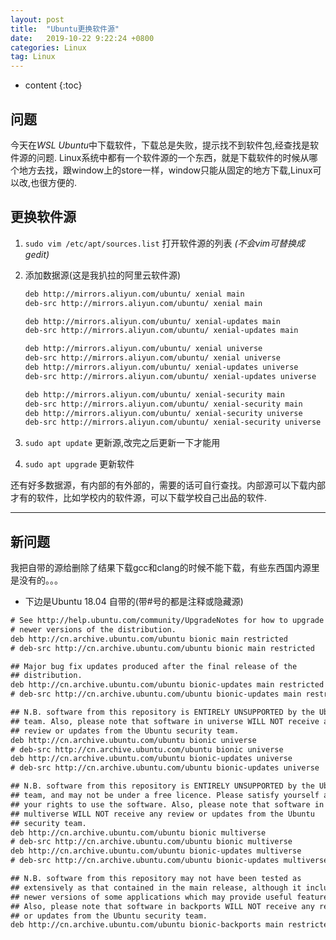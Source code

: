 ```yaml
---
layout: post
title:  "Ubuntu更换软件源"
date:   2019-10-22 9:22:24 +0800
categories: Linux
tag: Linux
---
```


* content
{:toc}

## 问题

今天在*WSL Ubuntu*中下载软件，下载总是失败，提示找不到软件包,经查找是软件源的问题.
Linux系统中都有一个软件源的一个东西，就是下载软件的时候从哪个地方去找，跟window上的store一样，window只能从固定的地方下载,Linux可以改,也很方便的.

## 更换软件源

1. `sudo vim /etc/apt/sources.list` 打开软件源的列表 *(不会vim可替换成gedit)*
2. 添加数据源(这是我扒拉的阿里云软件源)

    ```txt
    deb http://mirrors.aliyun.com/ubuntu/ xenial main
    deb-src http://mirrors.aliyun.com/ubuntu/ xenial main

    deb http://mirrors.aliyun.com/ubuntu/ xenial-updates main
    deb-src http://mirrors.aliyun.com/ubuntu/ xenial-updates main

    deb http://mirrors.aliyun.com/ubuntu/ xenial universe
    deb-src http://mirrors.aliyun.com/ubuntu/ xenial universe
    deb http://mirrors.aliyun.com/ubuntu/ xenial-updates universe
    deb-src http://mirrors.aliyun.com/ubuntu/ xenial-updates universe

    deb http://mirrors.aliyun.com/ubuntu/ xenial-security main
    deb-src http://mirrors.aliyun.com/ubuntu/ xenial-security main
    deb http://mirrors.aliyun.com/ubuntu/ xenial-security universe
    deb-src http://mirrors.aliyun.com/ubuntu/ xenial-security universe
    ```

3. `sudo apt update` 更新源,改完之后更新一下才能用
4. `sudo apt upgrade` 更新软件

还有好多数据源，有内部的有外部的，需要的话可自行查找。内部源可以下载内部才有的软件，比如学校内的软件源，可以下载学校自己出品的软件.

---

## 新问题

我把自带的源给删除了结果下载gcc和clang的时候不能下载，有些东西国内源里是没有的。。。

* 下边是Ubuntu 18.04 自带的(带#号的都是注释或隐藏源)

```txt
# See http://help.ubuntu.com/community/UpgradeNotes for how to upgrade to
# newer versions of the distribution.
deb http://cn.archive.ubuntu.com/ubuntu bionic main restricted
# deb-src http://cn.archive.ubuntu.com/ubuntu bionic main restricted

## Major bug fix updates produced after the final release of the
## distribution.
deb http://cn.archive.ubuntu.com/ubuntu bionic-updates main restricted
# deb-src http://cn.archive.ubuntu.com/ubuntu bionic-updates main restricted

## N.B. software from this repository is ENTIRELY UNSUPPORTED by the Ubuntu
## team. Also, please note that software in universe WILL NOT receive any
## review or updates from the Ubuntu security team.
deb http://cn.archive.ubuntu.com/ubuntu bionic universe
# deb-src http://cn.archive.ubuntu.com/ubuntu bionic universe
deb http://cn.archive.ubuntu.com/ubuntu bionic-updates universe
# deb-src http://cn.archive.ubuntu.com/ubuntu bionic-updates universe

## N.B. software from this repository is ENTIRELY UNSUPPORTED by the Ubuntu
## team, and may not be under a free licence. Please satisfy yourself as to
## your rights to use the software. Also, please note that software in
## multiverse WILL NOT receive any review or updates from the Ubuntu
## security team.
deb http://cn.archive.ubuntu.com/ubuntu bionic multiverse
# deb-src http://cn.archive.ubuntu.com/ubuntu bionic multiverse
deb http://cn.archive.ubuntu.com/ubuntu bionic-updates multiverse
# deb-src http://cn.archive.ubuntu.com/ubuntu bionic-updates multiverse

## N.B. software from this repository may not have been tested as
## extensively as that contained in the main release, although it includes
## newer versions of some applications which may provide useful features.
## Also, please note that software in backports WILL NOT receive any review
## or updates from the Ubuntu security team.
deb http://cn.archive.ubuntu.com/ubuntu bionic-backports main restricted universe multiverse
```
